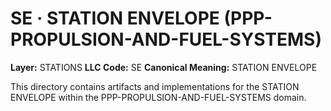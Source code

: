 # SE · STATION ENVELOPE (PPP-PROPULSION-AND-FUEL-SYSTEMS)

**Layer:** STATIONS
**LLC Code:** SE
**Canonical Meaning:** STATION ENVELOPE

This directory contains artifacts and implementations for the STATION ENVELOPE within the PPP-PROPULSION-AND-FUEL-SYSTEMS domain.
